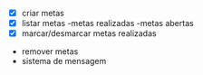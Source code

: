 - [x] criar metas
- [x] listar metas
    -metas realizadas
    -metas abertas
- [x] marcar/desmarcar metas realizadas
- remover metas
- sistema de mensagem
